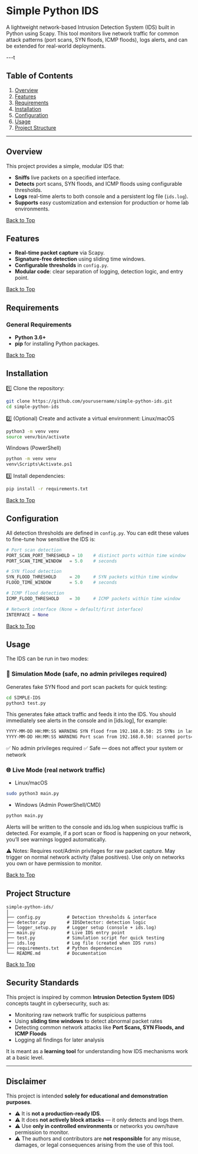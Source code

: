 # Simple Python IDS

A lightweight network-based Intrusion Detection System (IDS) built in Python using Scapy. This tool monitors live network traffic for common attack patterns (port scans, SYN floods, ICMP floods), logs alerts, and can be extended for real-world deployments.

---t

## Table of Contents
1. [Overview](#overview)
2. [Features](#features)
3. [Requirements](#requirements)
4. [Installation](#installation)
5. [Configuration](#configuration)
6. [Usage](#usage)
7. [Project Structure](#project-structure)

---

## Overview
This project provides a simple, modular IDS that:
- **Sniffs** live packets on a specified interface.
- **Detects** port scans, SYN floods, and ICMP floods using configurable thresholds.
- **Logs** real-time alerts to both console and a persistent log file (`ids.log`).
- **Supports** easy customization and extension for production or home lab environments.

[Back to Top](#table-of-contents)

## Features
- **Real-time packet capture** via Scapy.
- **Signature-free detection** using sliding time windows.
- **Configurable thresholds** in `config.py`.
- **Modular code**: clear separation of logging, detection logic, and entry point.

[Back to Top](#table-of-contents)

## Requirements

### General Requirements
- **Python 3.6+**
- **pip** for installing Python packages.

[Back to Top](#table-of-contents)

## Installation

1️⃣ Clone the repository:
```bash
git clone https://github.com/yourusername/simple-python-ids.git
cd simple-python-ids
```
2️⃣ (Optional) Create and activate a virtual environment:
Linux/macOS
```bash
python3 -m venv venv
source venv/bin/activate
```

Windows (PowerShell)
```bash
python -m venv venv
venv\Scripts\Activate.ps1
```
3️⃣ Install dependencies:
```bash
pip install -r requirements.txt
```

[Back to Top](#table-of-contents)

## Configuration

All detection thresholds are defined in `config.py`. You can edit these values to fine-tune how sensitive the IDS is:

```python
# Port scan detection
PORT_SCAN_PORT_THRESHOLD = 10    # distinct ports within time window
PORT_SCAN_TIME_WINDOW   = 5.0    # seconds

# SYN flood detection
SYN_FLOOD_THRESHOLD     = 20     # SYN packets within time window
FLOOD_TIME_WINDOW       = 5.0    # seconds

# ICMP flood detection
ICMP_FLOOD_THRESHOLD    = 30     # ICMP packets within time window

# Network interface (None = default/first interface)
INTERFACE = None
```

[Back to Top](#table-of-contents)

## Usage

The IDS can be run in two modes:

### 🔹 Simulation Mode (safe, no admin privileges required)
Generates fake SYN flood and port scan packets for quick testing:
```bash
cd SIMPLE-IDS
python3 test.py
```
This generates fake attack traffic and feeds it into the IDS.
You should immediately see alerts in the console and in [ids.log], for example:

```bash
YYYY-MM-DD HH:MM:SS WARNING SYN flood from 192.168.0.50: 25 SYNs in last 5.0s
YYYY-MM-DD HH:MM:SS WARNING Port scan from 192.168.0.50: scanned ports=[0, 1, 2, ...]
```
✅ No admin privileges required
✅ Safe — does not affect your system or network

### 🌐 Live Mode (real network traffic)
- Linux/macOS
```bash
sudo python3 main.py
```
- Windows (Admin PowerShell/CMD)
```bash
python main.py
```
Alerts will be written to the console and ids.log when suspicious traffic is detected.
For example, if a port scan or flood is happening on your network, you’ll see warnings logged automatically.

⚠️ Notes:
Requires root/Admin privileges for raw packet capture.
May trigger on normal network activity (false positives).
Use only on networks you own or have permission to monitor.

[Back to Top](#table-of-contents)

## Project Structure

```plaintext
simple-python-ids/
│
├── config.py          # Detection thresholds & interface
├── detector.py        # IDSDetector: detection logic
├── logger_setup.py    # Logger setup (console + ids.log)
├── main.py            # Live IDS entry point
├── test.py            # Simulation script for quick testing
├── ids.log            # Log file (created when IDS runs)
├── requirements.txt   # Python dependencies
└── README.md          # Documentation
```

[Back to Top](#table-of-contents)

## Security Standards

This project is inspired by common **Intrusion Detection System (IDS)** concepts taught in cybersecurity, such as:  
- Monitoring raw network traffic for suspicious patterns  
- Using **sliding time windows** to detect abnormal packet rates  
- Detecting common network attacks like **Port Scans, SYN Floods, and ICMP Floods**  
- Logging all findings for later analysis  

It is meant as a **learning tool** for understanding how IDS mechanisms work at a basic level.

---

## Disclaimer

This project is intended **solely for educational and demonstration purposes**.  

- ⚠️ It is **not a production-ready IDS**.  
- ⚠️ It does **not actively block attacks** — it only detects and logs them.  
- ⚠️ Use **only in controlled environments** or networks you own/have permission to monitor.  
- ⚠️ The authors and contributors are **not responsible** for any misuse, damages, or legal consequences arising from the use of this tool.  





